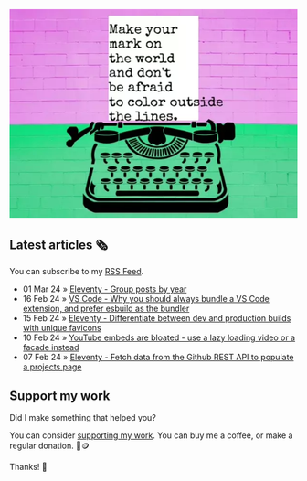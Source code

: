 ![animated image showing a typewriter typing out the following message: leave your mark on the world and dont be afraid to color outside of the lines. The word outside goes outside of the piece of paper](img/mark-on-the-world.webp)

## Latest articles 🗞️

You can subscribe to my [RSS Feed](https://www.roboleary.net/feed.xml).

<!-- BLOG:START -->
 - 01 Mar 24 » [Eleventy - Group posts by year](https://www.roboleary.net/2024/03/01/eleventy-posts-by-year.html)
 - 16 Feb 24 » [VS Code - Why you should always bundle a VS Code extension, and prefer esbuild as the bundler](https://www.roboleary.net/2024/02/16/vscode-ext-esbuild.html)
 - 15 Feb 24 » [Eleventy - Differentiate between dev and production builds with unique favicons](https://www.roboleary.net/2024/02/15/eleventy-favicon-modes.html)
 - 10 Feb 24 » [YouTube embeds are bloated - use a lazy loading video or a facade instead](https://www.roboleary.net/2024/02/10/youtube-embeds-suck-but.html)
 - 07 Feb 24 » [Eleventy - Fetch data from the Github REST API to populate a projects page](https://www.roboleary.net/webdev/2024/02/07/eleventy-fetch.html)<!-- BLOG:END -->

## Support my work

Did I make something that helped you?

You can consider [supporting my work](https://ko-fi.com/roboleary). You can buy me a coffee, or make a regular donation. 🌈🪙

Thanks! 🙏
